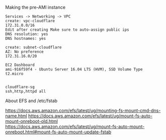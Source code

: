 
Making the pre-AMI instance

    Services -> Networking -> VPC
    create: vpc-cloudflare
    172.31.0.0/16
    Edit after creating Make sure to auto-assign public ips
    DNS resolution: yes
    DNS hostnames: yes

    create: subnet-cloudflare
    AZ: No preference
    172.31.16.0/20

    EC2 Dashboard
    ami-916f59f4 - Ubuntu Server 16.04 LTS (HVM), SSD Volume Type
    t2.micro


    cloudflare-sg
    ssh,http,httpd all

About EFS and /etc/fstab

https://docs.aws.amazon.com/efs/latest/ug/mounting-fs-mount-cmd-dns-name.html
https://docs.aws.amazon.com/efs/latest/ug/mount-fs-auto-mount-onreboot-old.html
https://docs.aws.amazon.com/efs/latest/ug/mount-fs-auto-mount-onreboot.html#mount-fs-auto-mount-update-fstab


